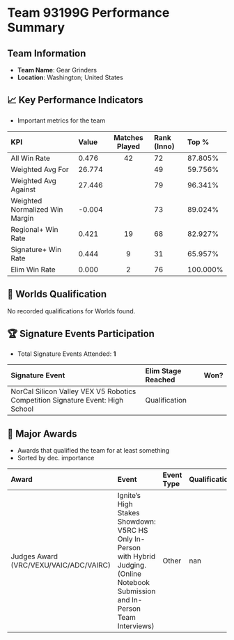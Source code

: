 # Team 93199G Performance Summary

##  Team Information
- **Team Name**: Gear Grinders
- **Location**: Washington; United States

## 📈 Key Performance Indicators
- Important metrics for the team

| KPI | Value | Matches Played | Rank (Inno) | Top % |
|:---|:-----|:--------------:|:----|:-----|
| All Win Rate | 0.476 | 42 | 72 | 87.805% |
| Weighted Avg For | 26.774 |  | 49 | 59.756% |
| Weighted Avg Against | 27.446 |  | 79 | 96.341% |
| Weighted Normalized Win Margin | -0.004 |  | 73 | 89.024% |
| Regional+ Win Rate | 0.421 | 19 | 68 | 82.927% |
| Signature+ Win Rate | 0.444 | 9 | 31 | 65.957% |
| Elim Win Rate | 0.000 | 2 | 76 | 100.000% |


## 🎯 Worlds Qualification
No recorded qualifications for Worlds found.

## 🏆 Signature Events Participation
- Total Signature Events Attended: **1**

| Signature Event | Elim Stage Reached | Won? |
|:----------------|:-------------------|:----|
| NorCal Silicon Valley VEX V5 Robotics Competition Signature Event: High School | Qualification |  |


## 🥇 Major Awards
- Awards that qualified the team for at least something
- Sorted by dec. importance

| Award | Event | Event Type | Qualification |
|:------|:------|:-----------|:--------------|
| Judges Award (VRC/VEXU/VAIC/ADC/VAIRC) | Ignite’s High Stakes Showdown: V5RC HS Only In-Person with Hybrid Judging. (Online Notebook Submission and In-Person Team Interviews) | Other | nan |

